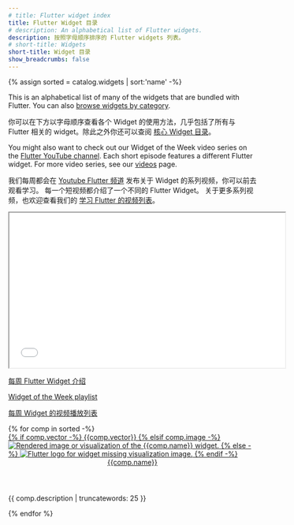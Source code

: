 ```yaml
---
# title: Flutter widget index
title: Flutter Widget 目录
# description: An alphabetical list of Flutter widgets.
description: 按照字母顺序排序的 Flutter widgets 列表。
# short-title: Widgets
short-title: Widget 目录
show_breadcrumbs: false
---
```


{% assign sorted = catalog.widgets | sort:'name' -%}

This is an alphabetical list of many of the widgets that
are bundled with Flutter.
You can also [browse widgets by category][catalog].

你可以在下方以字母顺序查看各个 Widget 的使用方法，几乎包括了所有与 Flutter 相关的 widget。除此之外你还可以查阅 [核心 Widget 目录][catalog]。

You might also want to check out our Widget of the Week video series
on the [Flutter YouTube channel]({{site.social.youtube}}). Each short
episode features a different Flutter widget. For more video series, see
our [videos](/resources/videos) page.

我们每周都会在 [Youtube Flutter 频道]({{site.social.youtube}})
发布关于 Widget 的系列视频，你可以前去观看学习。
每一个短视频都介绍了一个不同的 Flutter Widget。
关于更多系列视频，也欢迎查看我们的
[学习 Flutter 的视频列表](/resources/videos)。

<iframe width="560" height="315" src="{{site.bili.embed}}?bvid=BV15441157cc&page=1&autoplay=false" title="每周 Flutter Widget 介绍" {{site.bili.set}}></iframe><br>
<p><a href="{{site.bili.video}}/BV15441157cc/" target="_blank" rel="noopener" title="在新标签页打开 '每周 Flutter Widget 介绍' 视频">每周 Flutter Widget 介绍</a></p>

[Widget of the Week playlist]({{site.yt.playlist}}PLjxrf2q8roU23XGwz3Km7sQZFTdB996iG)

[每周 Widget 的视频播放列表]({{site.yt.playlist}}PLjxrf2q8roU23XGwz3Km7sQZFTdB996iG)

<div class="card-grid">
{% for comp in sorted -%}
    <div class="card">
        <a href="{{comp.link}}">
            <div class="card-image-holder">
                {% if comp.vector -%}
                    {{comp.vector}}
                {% elsif comp.image -%}
                    <img alt="Rendered image or visualization of the {{comp.name}} widget." src="{{comp.image.src}}">
                {% else -%}
                    <img alt="Flutter logo for widget missing visualization image." src="/assets/images/docs/catalog-widget-placeholder.png" aria-hidden="true">
                {% endif -%}
            </div>
        </a>
        <div class="card-body">
            <a href="{{comp.link}}"><header class="card-title">{{comp.name}}</header></a>
            <p class="card-text">{{ comp.description | truncatewords: 25 }}</p>
        </div>
    </div>
{% endfor %}
</div>

[catalog]: /ui/widgets
